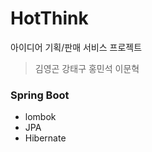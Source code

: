 HotThink
==========
아이디어 기획/판매 서비스 프로젝트
>김영곤
강태구
홍민석
이문혁

### Spring Boot
- lombok
- JPA
- Hibernate
